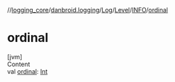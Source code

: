 //[logging_core](../../../../../index.md)/[danbroid.logging](../../../index.md)/[Log](../../index.md)/[Level](../index.md)/[INFO](index.md)/[ordinal](ordinal.md)



# ordinal  
[jvm]  
Content  
val [ordinal](ordinal.md): [Int](https://kotlinlang.org/api/latest/jvm/stdlib/kotlin/-int/index.html)  



